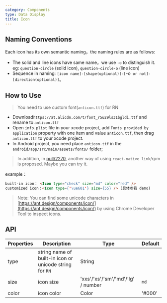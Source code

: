 ```yaml
---
category: Components
type: Data Display
title: Icon
---
```


## Naming Conventions

Each icon has its own semantic naming，the naming rules are as follows:

- The solid and line icons have same name，we use `-o` to distinguish it. eg: `question-circle` (solid icon), `question-circle-o` (line icon)
- Sequence in naming: `[icon name]-[shape(optional)]-[`-o` or not]-[direction(optional)]`。

## How to Use

> You need to use custom font(`anticon.ttf`) for RN

- Download`https://at.alicdn.com/t/font_r5u29ls31bgldi.ttf` and rename to `anticon.ttf`
- Open `info.plist` file in your xcode project, add `Fonts provided by application` property with one item and value `anticon.ttf`, then drag `anticon.ttf` to your xcode project.
- In Android project, you need place `anticon.ttf` in the `android/app/src/main/assets/fonts/` folder;

> In addition, in [pull/2270](https://github.com/ant-design/ant-design-mobile/pull/2270), another way of using `react-native link`/rpm is proposed. Maybe you can try it.

example：

```html
built-in icon： <Icon type="check" size="md" color="red" />
customized icon：<Icon type={'\ue601'} size={55} /> (具体参看 demo)
```
> Note: You can find some unicode characters in [https://ant.design/components/icon/](https://ant.design/components/icon/) by using Chrome Developer Tool to inspect icons.

## API

| Properties        | Description           | Type            | Default       |
|------------|----------------|----------------|--------------|
| type    |   string name of built-in icon or unicode string for `RN`    | String   |
| size    |   icon size     | 'xxs'/'xs'/'sm'/'md'/'lg' / number | `md` |
| color   | icon color  | Color | '#000' |
